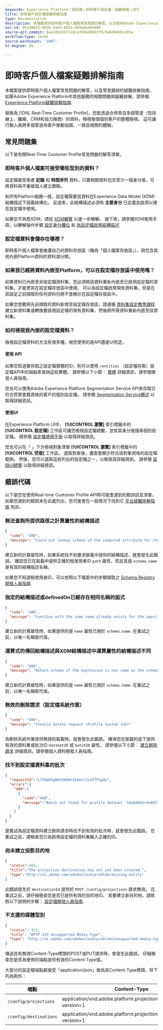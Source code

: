 ```yaml
---
keywords: Experience Platform；設定檔；即時客戶設定檔；疑難排解；API
title: 即時客戶設定檔疑難排解指南
type: Documentation
description: 本檔案提供即時客戶個人檔案常見問題的解答，以及使用Adobe Experience Platform處理個人檔案資料時常見錯誤的疑難排解指南。
exl-id: 0b340025-093b-41e4-8053-969a8e80e889
source-git-commit: 8ae18565937adca3596d8663f9c9e6d84b0ce95a
workflow-type: tm+mt
source-wordcount: '1007'
ht-degree: 0%

---
```


# 即時客戶個人檔案疑難排解指南

本檔案提供即時客戶個人檔案常見問題的解答，以及常見錯誤的疑難排解指南。 如需Adobe Experience Platform中其他服務的相關問題和疑難排解，請參閱 [Experience Platform疑難排解指南](../landing/troubleshooting.md).

替換為 [!DNL Real-Time Customer Profile]，您能透過合併來自多個管道（包括線上、離線、CRM和協力廠商）的資料，檢視每個個別客戶的整體檢視。 這可讓行銷人員跨多個管道為客戶推動協調、一致且相關的體驗。

## 常見問題集

以下是有關Real-Time Customer Profile常見問題的解答清單。

### 即時客戶個人檔案可接受哪些型別的資料？

設定檔接受兩者 **記錄** 和 **時間序列** 資料，只要相關資料包含至少一個身分值，可將資料與不重複個人建立關聯。

和所有Platform服務一樣，設定檔需要其資料在Experience Data Model (XDM)結構描述下語義結構化。 反過來，此結構描述必須有 **主要身分** 已定義並啟用以便在設定檔中使用。

如果您不熟悉XDM，請從 [XDM概覽](../xdm/home.md) 以進一步瞭解。 接下來，請參閱XDM使用手冊，以瞭解操作步驟 [設定身分欄位](../xdm/tutorials/create-schema-ui.md#identity-field) 和 [為設定檔啟用結構描述](../xdm/tutorials/create-schema-ui.md#profile).

### 設定檔資料會儲存在哪裡？

即時客戶個人檔案會維護自己的資料存放區（稱為「個人檔案存放區」），與包含其他內嵌Platform資料的資料湖分開。

### 如果我已經將資料內嵌至Platform，可以在設定檔存放區中使用嗎？

如果資料已內嵌至非設定檔資料集，您必須將該資料重新內嵌至已啟用設定檔的資料集，才能使其在設定檔存放區中使用。 可以為設定檔啟用現有資料集，但是在該設定之前擷取的任何資料仍將不會顯示在設定檔存放區中。

如果您想要將先前擷取的資料新增至設定檔存放區，請遵循 [資料集設定教學課程](./tutorials/dataset-configuration.md) 建立新資料集或轉換要啟用設定檔的現有資料集，然後將所需資料重新內嵌至該資料集。

### 如何檢視我內嵌的設定檔資料？

檢視設定檔資料的方法有很多種，視您使用的是API還是UI而定。

#### 使用 API

如果您知道要存取之設定檔實體的ID，則可以使用 `/entities` （設定檔存取）設定檔API中的端點來查詢這些實體。 請參閱以下小節： [實體](./api/entities.md) 詳細資訊，請參閱開發人員指南。

您也可以使用Adobe Experience Platform Segmentation Service API來存取已符合受眾會籍資格的客戶的個別設定檔。 請參閱 [Segmentation Service概述](../segmentation/home.md) 以取得詳細資訊。

#### 使用UI

在Experience Platform UI中， **[!UICONTROL 瀏覽]** 索引標籤中的 **[!UICONTROL 設定檔]** 工作區可讓您檢視設定檔總數，並依其身分值搜尋個別設定檔。 請參閱 [設定檔使用手冊](./ui/user-guide.md) 以取得詳細資訊。

您也可以在「 」下方檢視對象清單 **[!UICONTROL 瀏覽]** 索引標籤中的 **[!UICONTROL 受眾]** 工作區。 選取對象後，畫面會顯示符合該對象資格的設定檔範例。 然後，您可以選取這些列出的設定檔之一，以檢視其詳細資訊。 請參閱 [區段UI總覽](../segmentation/ui/overview.md) 以取得詳細資訊。

## 錯誤代碼

以下是您在使用Real-time Customer Profile API時可能會遇到的錯誤訊息清單。 如果您遇到的錯誤未在此處列出，您可能會在一般情況下找到它 [平台疑難排解指南](../landing/troubleshooting.md) 而非。

### 無法查詢所提供路徑之計算屬性的結構描述

```json
{
  "code": "400",
  "message": "Could not lookup schema of the computed attribute for the provided path"
}
```

建立新的計算屬性時，如果系統找不到要求裝載中提供的結構描述，就會發生此錯誤。 確認您已在裝載中提供正確的租使用者ID `path` 屬性，而且其值 `schema.name` 是有效的結構描述名稱。

如果您不知道租使用者ID，可以依照以下檔案中的步驟擷取之 [Schema Registry開發人員指南](../xdm/api/getting-started.md).

### 指定的結構描述或definedOn已經存在相同名稱的函式

```json
{
  "code": "400",
  "message": "Function with the same name already exists for the specified schema or definedOn"
}
```

建立新的計算屬性時，如果提供的是 `name` 屬性已用於 `schema.name`. 在重試之前，以唯一名稱取代值。

### 運算式的傳回結構描述與XDM結構描述中運算屬性的結構描述不同

```json
{
  "code": "400",
  "message": "Return schema of the expression is not same as the schema of the computed attribute in the XDM schema"
}
```

建立新的計算屬性時，如果提供的是 `name` 屬性已用於 `schema.name`. 在重試之前，以唯一名稱取代值。

### 無效的刪除請求（設定檔系統作業）

```json
{
  "code": "400",
  "message": "Invalid delete request (Profile System Job)"
}
```

為刪除系統作業提供無效的裝載時，就會發生此錯誤。 確保您在裝載的底下提供有效的資料集或批次ID `dataSetID` 或 `batchID` 屬性。 請參閱以下小節： [建立刪除請求](./api/profile-system-jobs.md#create-a-delete-request) 詳細資訊，請參閱個人資料開發人員指南。

### 找不到設定檔資料集的批次

```json
{
  "requestId":"LlTmQkhgHKFGHGHnIkmUxcIL4YTFSpQw",
  "errors":{
    "400":[
      {
        "code":"400",
        "message":"Batch not found for profile dataset '5da688d2c4e60518ad25b7b1'"
      }
    ]
  }
}
```

當嘗試為設定檔資料建立刪除請求時找不到有效的批次時，就會發生此錯誤。 在重試之前，請檢查您已為啟用設定檔的資料集輸入正確的ID。

### 尚未建立投影目的地

```json
{
  "status":404,
  "title":"The projection destination has not yet been created.",
  "type":"http://ns.adobe.com/adobecloud/problem/missing-entity"
}
```

此錯誤發生於 `destinationId` 提供於 `POST /config/projections` 請求無效。 在重試之前，請仔細檢查您是否已提供有效的目的地ID。 若要建立新目的地，請依照以下說明的步驟： [設定檔開發人員指南](./api/edge-projections.md#create-a-destination).

### 不支援的媒體型別

```json
{
  "status": 415,
  "title": "HTTP 415 Unsupported Media Type",
  "type": "http://ns.adobe.com/adobecloud/problem/unsupported-media-type"
}
```

傳送具有無效Content-Type標頭的POST或PUT請求時，會發生此錯誤。 仔細檢查您是否為使用的端點提供有效的Content-Type值。

大部分的設定檔端點都接受「application/json」做為其Content-Type標頭，但下列為例外：

| 端點 | Content-Type |
| --- | --- |
| `/config/projections` | application/vnd.adobe.platform.projectionConfig+json； version=1 |
| `/config/destinations` | application/vnd.adobe.platform.projectionDestination+json； version=1 |
